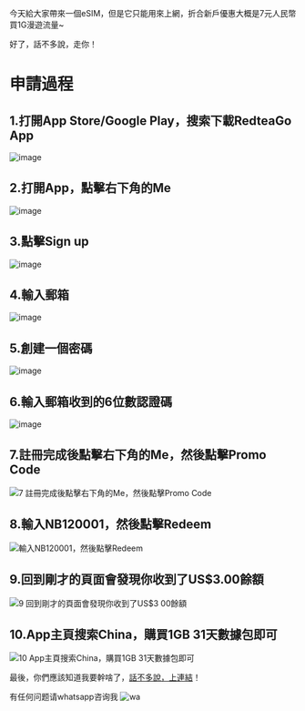 今天給大家帶來一個eSIM，但是它只能用來上網，折合新戶優惠大概是7元人民幣買1G漫遊流量~

好了，話不多說，走你！

# 申請過程

## 1.打開App Store/Google Play，搜索下載RedteaGo App
![image](https://github.com/user-attachments/assets/8d982d2d-33b7-48c5-8747-8c5629550d6d)

## 2.打開App，點擊右下角的Me
![image](https://github.com/user-attachments/assets/485c0dea-6cb7-468e-918c-bb214ec94fc1)

## 3.點擊Sign up
![image](https://github.com/user-attachments/assets/2f56fbfa-1b75-44ee-a381-6672be4648bd)

## 4.輸入郵箱
![image](https://github.com/user-attachments/assets/95860a11-657f-4c07-a14d-5eaf013f5a29)

## 5.創建一個密碼
![image](https://github.com/user-attachments/assets/f074be01-fc08-44d4-8902-1dec7267ead0)

## 6.輸入郵箱收到的6位數認證碼
![image](https://github.com/user-attachments/assets/8d4e3374-3002-400b-8af1-84d9ec73c0e0)

##  7.註冊完成後點擊右下角的Me，然後點擊Promo Code
![7 註冊完成後點擊右下角的Me，然後點擊Promo Code  ](https://github.com/nb1288/nb.github.io/assets/15091534/ee53c049-60be-47d0-9e30-d38ba0979a10)

## 8.輸入NB120001，然後點擊Redeem
![輸入NB120001，然後點擊Redeem](https://github.com/nb1288/nb.github.io/assets/15091534/ac9a245b-5f44-4bd7-98d4-28a350b6a98e)

## 9.回到剛才的頁面會發現你收到了US$3.00餘額
![9 回到剛才的頁面會發現你收到了US$3 00餘額  ](https://github.com/nb1288/nb.github.io/assets/15091534/304f1a49-16d2-4642-b14d-481941213451)

## 10.App主頁搜索China，購買1GB 31天數據包即可
![10 App主頁搜索China，購買1GB 31天數據包即可  ](https://github.com/nb1288/nb.github.io/assets/15091534/6fbb048c-3070-4f4c-934d-52de93d2b987)

最後，你們應該知道我要幹啥了，[話不多說，上連結](https://redteago.com/)！
 
有任何问题请whatsapp咨询我
![wa](https://github.com/user-attachments/assets/3fb8f530-4e03-463a-b846-b21be5737648)

